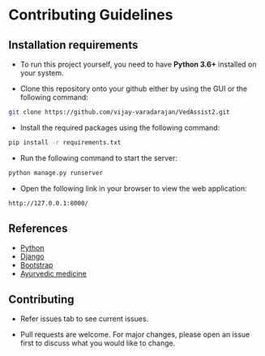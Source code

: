 # Contributing Guidelines

## Installation requirements

- To run this project yourself, you need to have **Python 3.6+** installed on your system.

- Clone this repository onto your github either by using the GUI or the following command:

```bash
git clone https://github.com/vijay-varadarajan/VedAssist2.git
```

- Install the required packages using the following command:

```bash
pip install -r requirements.txt
```

- Run the following command to start the server:

```bash
python manage.py runserver
```

- Open the following link in your browser to view the web application:

```bash
http://127.0.0.1:8000/
```

## References

+ [Python](https://docs.python.org/)
+ [Django](https://docs.djangoproject.com/)
+ [Bootstrap](https://getbootstrap.com/docs/4.0/getting-started/introduction/)
+ [Ayurvedic medicine](https://en.wikipedia.org/wiki/Ayurveda)

## Contributing

- Refer issues tab to see current issues.

- Pull requests are welcome. For major changes, please open an issue first to discuss what you would like to change.
